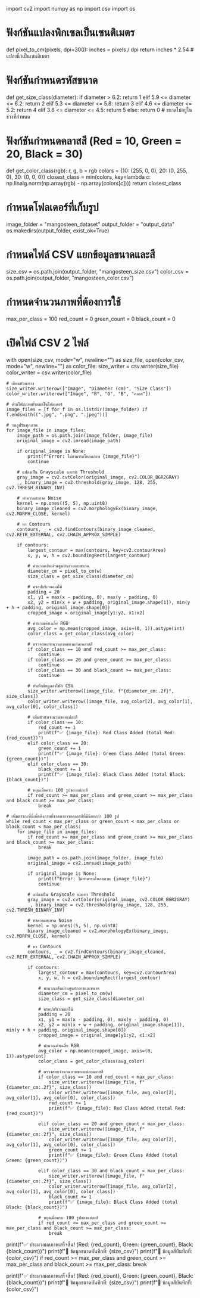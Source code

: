 import cv2
import numpy as np
import csv
import os

# ฟังก์ชันแปลงพิกเซลเป็นเซนติเมตร
def pixel_to_cm(pixels, dpi=300):
    inches = pixels / dpi
    return inches * 2.54  # แปลงนิ้วเป็นเซนติเมตร

# ฟังก์ชันกำหนดรหัสขนาด
def get_size_class(diameter):
    if diameter > 6.2:
        return 1
    elif 5.9 <= diameter <= 6.2:
        return 2
    elif 5.3 <= diameter <= 5.8:
        return 3
    elif 4.6 <= diameter <= 5.2:
        return 4
    elif 3.8 <= diameter <= 4.5:
        return 5
    else:
        return 0  # ขนาดไม่อยู่ในช่วงที่กำหนด

# ฟังก์ชันกำหนดคลาสสี (Red = 10, Green = 20, Black = 30)
def get_color_class(rgb):
    r, g, b = rgb
    colors = {10: (255, 0, 0), 20: (0, 255, 0), 30: (0, 0, 0)}
    closest_class = min(colors, key=lambda c: np.linalg.norm(np.array(rgb) - np.array(colors[c])))
    return closest_class

# กำหนดโฟลเดอร์ที่เก็บรูป
image_folder = "mangosteen_dataset"
output_folder = "output_data"
os.makedirs(output_folder, exist_ok=True)

# กำหนดไฟล์ CSV แยกข้อมูลขนาดและสี
size_csv = os.path.join(output_folder, "mangosteen_size.csv")
color_csv = os.path.join(output_folder, "mangosteen_color.csv")

# กำหนดจำนวนภาพที่ต้องการใช้
max_per_class = 100
red_count = 0
green_count = 0
black_count = 0

# เปิดไฟล์ CSV 2 ไฟล์
with open(size_csv, mode="w", newline="") as size_file, open(color_csv, mode="w", newline="") as color_file:
    size_writer = csv.writer(size_file)
    color_writer = csv.writer(color_file)

    # เขียนหัวตาราง
    size_writer.writerow(["Image", "Diameter (cm)", "Size Class"])
    color_writer.writerow(["Image", "R", "G", "B", "คลาส"])

    # อ่านไฟล์ภาพทั้งหมดในโฟลเดอร์
    image_files = [f for f in os.listdir(image_folder) if f.endswith((".jpg", ".png", ".jpeg"))]

    # วนลูปรันทุกภาพ
    for image_file in image_files:
        image_path = os.path.join(image_folder, image_file)
        original_image = cv2.imread(image_path)

        if original_image is None:
            print(f"Error: ไม่สามารถโหลดภาพ {image_file}")
            continue

        # แปลงเป็น Grayscale และทำ Threshold
        gray_image = cv2.cvtColor(original_image, cv2.COLOR_BGR2GRAY)
        _, binary_image = cv2.threshold(gray_image, 128, 255, cv2.THRESH_BINARY_INV)

        # ทำความสะอาด Noise
        kernel = np.ones((5, 5), np.uint8)
        binary_image_cleaned = cv2.morphologyEx(binary_image, cv2.MORPH_CLOSE, kernel)

        # หา Contours
        contours, _ = cv2.findContours(binary_image_cleaned, cv2.RETR_EXTERNAL, cv2.CHAIN_APPROX_SIMPLE)

        if contours:
            largest_contour = max(contours, key=cv2.contourArea)
            x, y, w, h = cv2.boundingRect(largest_contour)

            # คำนวณเส้นผ่านศูนย์กลางและขนาด
            diameter_cm = pixel_to_cm(w)
            size_class = get_size_class(diameter_cm)

            # ครอปบริเวณผลไม้
            padding = 20
            x1, y1 = max(x - padding, 0), max(y - padding, 0)
            x2, y2 = min(x + w + padding, original_image.shape[1]), min(y + h + padding, original_image.shape[0])
            cropped_image = original_image[y1:y2, x1:x2]

            # คำนวณค่าเฉลี่ย RGB
            avg_color = np.mean(cropped_image, axis=(0, 1)).astype(int)
            color_class = get_color_class(avg_color)

            # ตรวจสอบจำนวนภาพของแต่ละคลาสสี
            if color_class == 10 and red_count >= max_per_class:
                continue
            if color_class == 20 and green_count >= max_per_class:
                continue
            if color_class == 30 and black_count >= max_per_class:
                continue

            # บันทึกข้อมูลลงไฟล์ CSV
            size_writer.writerow([image_file, f"{diameter_cm:.2f}", size_class])
            color_writer.writerow([image_file, avg_color[2], avg_color[1], avg_color[0], color_class])

            # เพิ่มตัวนับจำนวนของแต่ละสี
            if color_class == 10:
                red_count += 1
                print(f"✅ {image_file}: Red Class Added (total Red: {red_count})")
            elif color_class == 20:
                green_count += 1
                print(f"✅ {image_file}: Green Class Added (total Green: {green_count})")
            elif color_class == 30:
                black_count += 1
                print(f"✅ {image_file}: Black Class Added (total Black: {black_count})")

            # หยุดเมื่อครบ 100 รูปของแต่ละสี
            if red_count >= max_per_class and green_count >= max_per_class and black_count >= max_per_class:
                break

    # เพิ่มตรรกะที่นี่เพื่อดึงภาพที่ขาดหายจากคลาสสีที่มีน้อยกว่า 100 รูป
    while red_count < max_per_class or green_count < max_per_class or black_count < max_per_class:
        for image_file in image_files:
            if red_count >= max_per_class and green_count >= max_per_class and black_count >= max_per_class:
                break

            image_path = os.path.join(image_folder, image_file)
            original_image = cv2.imread(image_path)

            if original_image is None:
                print(f"Error: ไม่สามารถโหลดภาพ {image_file}")
                continue

            # แปลงเป็น Grayscale และทำ Threshold
            gray_image = cv2.cvtColor(original_image, cv2.COLOR_BGR2GRAY)
            _, binary_image = cv2.threshold(gray_image, 128, 255, cv2.THRESH_BINARY_INV)

            # ทำความสะอาด Noise
            kernel = np.ones((5, 5), np.uint8)
            binary_image_cleaned = cv2.morphologyEx(binary_image, cv2.MORPH_CLOSE, kernel)

            # หา Contours
            contours, _ = cv2.findContours(binary_image_cleaned, cv2.RETR_EXTERNAL, cv2.CHAIN_APPROX_SIMPLE)

            if contours:
                largest_contour = max(contours, key=cv2.contourArea)
                x, y, w, h = cv2.boundingRect(largest_contour)

                # คำนวณเส้นผ่านศูนย์กลางและขนาด
                diameter_cm = pixel_to_cm(w)
                size_class = get_size_class(diameter_cm)

                # ครอปบริเวณผลไม้
                padding = 20
                x1, y1 = max(x - padding, 0), max(y - padding, 0)
                x2, y2 = min(x + w + padding, original_image.shape[1]), min(y + h + padding, original_image.shape[0])
                cropped_image = original_image[y1:y2, x1:x2]

                # คำนวณค่าเฉลี่ย RGB
                avg_color = np.mean(cropped_image, axis=(0, 1)).astype(int)
                color_class = get_color_class(avg_color)

                # ตรวจสอบจำนวนภาพของแต่ละคลาสสี
                if color_class == 10 and red_count < max_per_class:
                    size_writer.writerow([image_file, f"{diameter_cm:.2f}", size_class])
                    color_writer.writerow([image_file, avg_color[2], avg_color[1], avg_color[0], color_class])
                    red_count += 1
                    print(f"✅ {image_file}: Red Class Added (total Red: {red_count})")

                elif color_class == 20 and green_count < max_per_class:
                    size_writer.writerow([image_file, f"{diameter_cm:.2f}", size_class])
                    color_writer.writerow([image_file, avg_color[2], avg_color[1], avg_color[0], color_class])
                    green_count += 1
                    print(f"✅ {image_file}: Green Class Added (total Green: {green_count})")

                elif color_class == 30 and black_count < max_per_class:
                    size_writer.writerow([image_file, f"{diameter_cm:.2f}", size_class])
                    color_writer.writerow([image_file, avg_color[2], avg_color[1], avg_color[0], color_class])
                    black_count += 1
                    print(f"✅ {image_file}: Black Class Added (total Black: {black_count})")

                # หยุดเมื่อครบ 100 รูปของแต่ละสี
                if red_count >= max_per_class and green_count >= max_per_class and black_count >= max_per_class:
                    break

print(f"✅ ประมวลผลภาพเสร็จสิ้น! (Red: {red_count}, Green: {green_count}, Black: {black_count})")
print(f"📂 ข้อมูลขนาดบันทึกที่: {size_csv}")
print(f"📂 ข้อมูลสีบันทึกที่: {color_csv}")
                if red_count >= max_per_class and green_count >= max_per_class and black_count >= max_per_class:
                    break

print(f"✅ ประมวลผลภาพเสร็จสิ้น! (Red: {red_count}, Green: {green_count}, Black: {black_count})")
print(f"📂 ข้อมูลขนาดบันทึกที่: {size_csv}")
print(f"📂 ข้อมูลสีบันทึกที่: {color_csv}")
